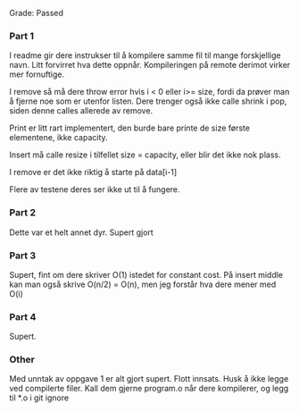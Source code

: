 Grade: Passed

### Part 1
I readme gir dere instrukser til å kompilere samme fil til mange forskjellige
navn. Litt forvirret hva dette oppnår. Kompileringen på remote derimot
virker mer fornuftige.

I remove så må dere throw error hvis i < 0 eller i>= size, fordi da prøver man å
fjerne noe som er utenfor listen. Dere trenger også ikke calle shrink i pop, siden
denne calles allerede av remove.

Print er litt rart implementert, den burde bare printe de size første elementene,
ikke capacity.

Insert må calle resize i tilfellet size = capacity, eller blir det ikke nok
plass.

I remove er det ikke riktig å starte på data[i-1]

Flere av testene deres ser ikke ut til å fungere.

### Part 2

Dette var et helt annet dyr. Supert gjort

### Part 3
Supert, fint om dere skriver O(1) istedet for constant cost. På insert middle
kan man også skrive O(n/2) = O(n), men jeg forstår hva dere mener med O(i)

### Part 4

Supert.

### Other
Med unntak av oppgave 1 er alt gjort supert. Flott innsats. Husk å ikke legge
ved compilerte filer. Kall dem gjerne program.o når dere kompilerer, og legg til *.o i git ignore
